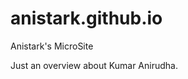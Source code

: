 anistark.github.io
==================

Anistark's MicroSite

Just an overview about Kumar Anirudha.

